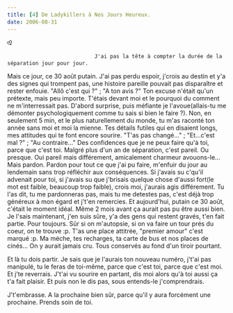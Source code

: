 ```yaml
---
title: [4] De Ladykillers à Nos Jours Heureux.
date: 2006-08-31
---
```


![une image](./img/563724969.gif)


                                J'ai pas la tête à compter la durée de la séparation jour pour jour.
Mais ce jour, ce 30 août putain.
J'ai pas perdu espoir, j'crois au destin et y'a des signes qui trompent pas, une histoire pareille pouvait pas disparaître et rester enfouie.
"Allô c'est qui ?" ; "A ton avis ?"
Ton excuse n'était qu'un prétexte, mais peu importe.
T'étais devant moi et le pourquoi du comment ne m'interressait pas.
D'abord surprise, puis méfiante je l'avoue(allais-tu me démonter psychologiquement comme tu sais si bien le faire ?).
Non, en seulement 5 min, et le plus naturellement du monde, tu m'as raconté ton année sans moi et moi la mienne.
Tes détails futiles qui en disaient longs, mes attitudes qui te font encore sourire.
"T'as pas changé..." ; "Et...c'est mal ?" ; "Au contraire..."
Des confidences que je ne peux faire qu'à toi, parce que c'est toi.
Malgré plus d'un an de séparation, c'est pareil.
Ou presque.
Oui pareil mais différement, amicalement charmeur avouons-le...
Mais pardon.
Pardon pour tout ce que j'ai pu faire, m'enfuir du jour au lendemain sans trop réfléchir aux conséquences.
Si j'avais su c'qu'il advenait pour toi, si j'avais su que j'brisais quelque chose d'aussi fort(le mot est faible, beaucoup trop faible), crois moi, j'aurais agis différement.
Tu l'as dit, tu me pardonneras pas, mais tu me detestes pas, c'est déjà trop généreux à mon égard et j't'en remercies.
Et aujourd'hui, putain ce 30 août, c'était le moment idéal.
Même 2 mois avant ça aurait pas pu être aussi bien.
Je l'sais maintenant, j'en suis sûre, y'a des gens qui restent gravés, t'en fait partie.
Pour toujours.
Sûr si on m'autopsie, si on va faire un tour prés du coeur, on te trouve :p.
T'as une place attitrée, "premier amour" c'est marqué :p.
Ma méche, tes recharges, ta carte de bus et nos places de cinés...
On y aurait jamais cru.
Tous conservés au fond d'un tiroir pourtant.

Et là tu dois partir.
Je sais que je l'aurais ton nouveau numéro, j't'ai pas manipulé, tu le feras de toi-même, parce que c'est toi, parce que c'est moi.
Et j'te reverrais.
J't'ai vu sourire en partant, dis moi alors qu'à toi aussi ça t'a fait plaisir.
Et puis non le dis pas, sous entends-le j'comprendrais.

J't'embrasse.
A la prochaine bien sûr, parce qu'il y aura forcément une prochaine.
Prends soin de toi. 
            
